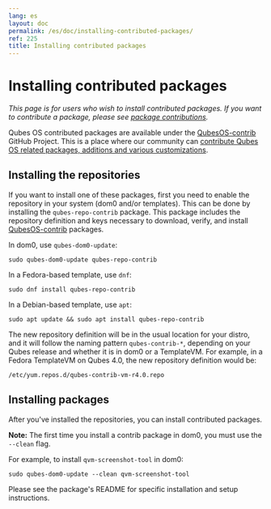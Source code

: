 ```yaml
---
lang: es
layout: doc
permalink: /es/doc/installing-contributed-packages/
ref: 225
title: Installing contributed packages
---
```


# Installing contributed packages
<a id="installing-contributed-packages"></a>

_This page is for users who wish to install contributed packages.
If you want to contribute a package, please see [package contributions]._

Qubes OS contributed packages are available under the [QubesOS-contrib] GitHub Project.
This is a place where our community can [contribute Qubes OS related packages, additions and various customizations][package contributions].

## Installing the repositories
<a id="installing-the-repositories"></a>

If you want to install one of these packages, first you need to enable the repository in your system (dom0 and/or templates). This can be done by installing the `qubes-repo-contrib` package. This package includes the repository definition and keys necessary to download, verify, and install [QubesOS-contrib] packages.

In dom0, use `qubes-dom0-update`:

```bash_session
sudo qubes-dom0-update qubes-repo-contrib
```

In a Fedora-based template, use `dnf`:

```bash_session
sudo dnf install qubes-repo-contrib
```

In a Debian-based template, use `apt`:

```bash_session
sudo apt update && sudo apt install qubes-repo-contrib
```

The new repository definition will be in the usual location for your distro, and it will follow the naming pattern `qubes-contrib-*`, depending on your Qubes release and whether it is in dom0 or a TemplateVM.
For example, in a Fedora TemplateVM on Qubes 4.0, the new repository definition would be:

```
/etc/yum.repos.d/qubes-contrib-vm-r4.0.repo
```

## Installing packages
<a id="installing-packages"></a>

After you've installed the repositories, you can install contributed packages.

**Note:** The first time you install a contrib package in dom0, you must use the `--clean` flag.

For example, to install `qvm-screenshot-tool` in dom0:

```bash_session
sudo qubes-dom0-update --clean qvm-screenshot-tool
```

Please see the package's README for specific installation and setup instructions.

[package contributions]: /es/doc/package-contributions/
[QubesOS-contrib]: https://github.com/QubesOS-contrib/